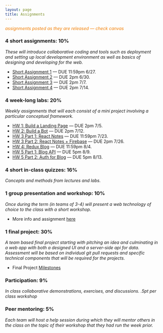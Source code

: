 ```yaml
---
layout: page
title: Assignments
---
```


<span style="color: #F27D00">*assignments posted as they are released — check canvas*</span>


### 4 short assignments: 10%
*These will introduce collaborative coding and tools such as deployment and setting up local development environment as well as basics of designing and developing for the web.*

* [Short Assignment 1](sa1/) — DUE 11:59pm 6/27.
* [Short Assignment 2](sa2/) — DUE 2pm 6/30.
* [Short Assignment 3](sa3/) — DUE 2pm 7/7.
* [Short Assignment 4](sa4/) — DUE 2pm 7/14.

### 4 week-long labs:  20%
*Weekly assignments that will each consist of a mini project involving a particular conceptual framework.*

* [HW 1: Build a Landing Page](hw1/) — DUE 2pm 7/5.
* [HW 2: Build a Bot](hw2/) — DUE 2pm 7/12.
* [HW 3 Part 1: React Notes](hw3p1/) — DUE 11:59pm 7/23.
* [HW 3 Part 2: React Notes + Firebase](hw3p2/) — DUE 2pm 7/26.
* [HW 4: Redux Blog](hw4/) — DUE 11:59pm 8/4.
* [HW 5 Part 1: Blog API](hw5p1/) — DUE 5pm 8/9.
* [HW 5 Part 2: Auth for Blog](hw5p2/) — DUE 5pm 8/13.


### 4 short in-class quizzes:  16%
*Concepts and methods from lectures and labs.*

### 1 group presentation and workshop: 10%
*Once during the term (in teams of 3-4) will present a web technology of choice to the class with a short workshop.*

* More info and assignment [here](../workshops)


### 1 final project:  30%
*A team based final project starting with pitching an idea and culminating in a web app with both a designed UI and a server-side api for data.  Assessment will be based on individual git pull requests and specific technical components that will be required for the projects.*

* Final Project [Milestones](project)

### Participation:  9%
*In class collaborative demonstrations, exercises, and discussions. .5pt per class workshop*

### Peer mentoring: 5%
*Each team will host a help session during which they will mentor others in the class on the topic of their workshop that they had run the week prior.*

